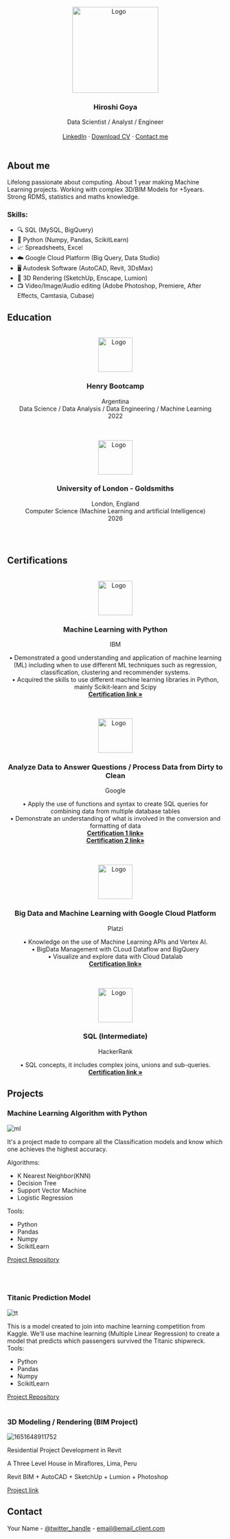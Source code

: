 



<!-- PROJECT LOGO -->
<br />
<div align="center">
  <a href="https://github.com/github_username/repo_name">
    <img src="https://user-images.githubusercontent.com/110522512/200093009-f017a775-6cc5-40a2-bfd5-b0c1be4cb8cd.png" alt="Logo" width="200" height="200">
  </a>

<h3 align="center">Hiroshi Goya</h3>

  <p align="center">
    Data Scientist / Analyst / Engineer
    <br />
    <br />
    <a href="https://www.linkedin.com/in/hiroshigoya/">LinkedIn</a>
    ·
    <a href="https://github.com/Hi-io/Hi-io/raw/main/Hiroshi%20Goya%20CV.pdf">Download CV</a>
    ·
    <a href="mailto:hiroshigoya@outlook.com"> Contact me</a>
    <br />
    <br />
  </p>
</div>


<!-- ABOUT THE PROJECT -->
## About me


Lifelong passionate about computing.
About 1 year making Machine Learning projects.
Working with complex 3D/BIM Models for +5years.
Strong RDMS, statistics and maths knowledge.


### Skills:

* 🔍 SQL (MySQL, BigQuery)
* 🐍 Python (Numpy, Pandas, ScikitLearn)
* 📈 Spreadsheets, Excel
* ☁️ Google Cloud Platform (Big Query, Data Studio)
* 🖥️ Autodesk Software (AutoCAD, Revit, 3DsMax)
* 💎 3D Rendering (SketchUp, Enscape, Lumion)
* 📺 Video/Image/Audio editing (Adobe Photoshop, Premiere, After Effects, Camtasia, Cubase)


<!-- EDUCATION -->
## Education


<br />
<div align="center">
  <a href="https://github.com/github_username/repo_name">
    <img src="https://user-images.githubusercontent.com/110522512/200093335-1189ff6a-d5a7-4b48-ace6-aa7300e6d7bf.png" alt="Logo" width="80" height="80">
  </a>

<h3 align="center">Henry Bootcamp</h3>
  <p align="center">
    Argentina
    <br />
    Data Science / Data Analysis / Data Engineering / Machine Learning
    <br />
    2022

  </p>
</div>


<br />

<br />
<div align="center">
  <a href="https://github.com/github_username/repo_name">
    <img src="https://user-images.githubusercontent.com/110522512/200093297-7e2561a6-654f-4ecc-bf26-1b0fc810e949.png" alt="Logo" width="80" height="80">
  </a>

<h3 align="center">University of London - Goldsmiths</h3>
  <p align="center">
    London, England
    <br />
    Computer Science (Machine Learning and artificial Intelligence)
    <br />
    2026

  </p>
</div>

<br />
<br />




<!-- GETTING STARTED -->
## Certifications

<br />
<div align="center">
  <a href="https://github.com/github_username/repo_name">
    <img src="https://user-images.githubusercontent.com/110522512/200093443-bf3e59da-1668-4a1b-9c64-60e155b63c96.png" alt="Logo" width="80" height="80">
  </a>

<h3 align="center">Machine Learning with Python</h3>
  <p align="center">
    IBM
  <p align="center">
    • Demonstrated a good understanding and application of machine learning (ML) including when to use different ML techniques such as regression, classification, clustering and recommender systems.
    <br />
    • Acquired the skills to use different machine learning libraries in Python, mainly Scikit-learn and Scipy  
    <br />
    <a href="https://www.credly.com/badges/bb7960d6-1e83-437e-b2c2-f831b6b15c09/public_url"><strong>Certification link »</strong></a>

  </p>
</div>

<br />

<br />
<div align="center">
  <a href="https://github.com/github_username/repo_name">
    <img src="https://user-images.githubusercontent.com/110522512/200093469-f33f2fb9-b27b-4153-81c8-0329afc4893c.png" alt="Logo" width="80" height="80">
  </a>

<h3 align="center">Analyze Data to Answer Questions / Process Data from Dirty to Clean</h3>
  <p align="center">
    Google
  <p align="center">
    • Apply the use of functions and syntax to create SQL queries for combining data from multiple database tables
    <br />
    • Demonstrate an understanding of what is involved in the conversion and formatting of data  
    <br />
    <a href="https://www.coursera.org/account/accomplishments/verify/HCG9BKKBLRDT?utm_source=link&utm_medium=certificate&utm_content=cert_image&utm_campaign=sharing_cta&utm_product=course"><strong>Certification 1 link»</strong></a>
    <br />
    <a href="https://www.coursera.org/account/accomplishments/verify/2YS5K5RR9XZU?utm_source=link&utm_medium=certificate&utm_content=cert_image&utm_campaign=sharing_cta&utm_product=course"><strong>Certification 2 link»</strong></a>
  </p>
</div>

<br />

<br />
<div align="center">
  <a href="https://github.com/github_username/repo_name">
    <img src="https://user-images.githubusercontent.com/110522512/200093484-b02ba4a7-373b-4b89-a64e-598f2a486494.png" alt="Logo" width="80" height="80">
  </a>

<h3 align="center">Big Data and Machine Learning with Google Cloud Platform</h3>

  <p align="center">
    Platzi
  <p align="center">
    • Knowledge on the use of Machine Learning APIs and Vertex AI.
    <br />
    • BigData Management with CLoud Dataflow and BigQuery  
    <br />
    • Visualize and explore data with Cloud Datalab 
    <br />
    <a href="https://platzi.com/p/hiroshigoya/curso/2473-bigdata-ml-gcp/diploma/detalle/"><strong>Certification link»</strong></a>
  </p>
</div>


<br />



<br />
<div align="center">
  <a href="https://github.com/github_username/repo_name">
    <img src="https://user-images.githubusercontent.com/110522512/200093505-a4c06c9e-3bab-4872-8f48-fa3d2316be94.png" alt="Logo" width="80" height="80">
  </a>

<h3 align="center">SQL (Intermediate)</h3>
  <p align="center">
    HackerRank
  <p align="center">
    • SQL concepts, it includes complex joins, unions and sub-queries. 
    <br />
    <a href="https://www.hackerrank.com/certificates/b189f507cf8b"><strong>Certification link »</strong></a>

  </p>
</div>









<!-- USAGE EXAMPLES -->
## Projects

### Machine Learning Algorithm with Python

![ml](https://user-images.githubusercontent.com/110522512/200092486-66a6c0fe-4a39-4803-bd51-2166847ca63a.png)

It's a project made to compare all the Classification models and know which one achieves the highest accuracy.

Algorithms:
* K Nearest Neighbor(KNN)
* Decision Tree
* Support Vector Machine
* Logistic Regression

Tools:
* Python
* Pandas
* Numpy
* ScikitLearn

[Project Repository](https://github.com/Hi-io/Machine-Learning-Algorithm-Python)

<br />
<br />


### Titanic Prediction Model

![tt](https://user-images.githubusercontent.com/110522512/200092637-30a99925-8553-4815-a2c5-5c2557428be0.png)


This is a model created to join into machine learning competition from Kaggle. We'll use machine learning (Multiple Linear Regression) to create a model that predicts which passengers survived the Titanic shipwreck.
Tools:
* Python
* Pandas
* Numpy
* ScikitLearn

[Project Repository](https://github.com/Hi-io/Titanic-Prediction-Model)
<br />
<br />

### 3D Modeling / Rendering (BIM Project)

![1651648911752](https://user-images.githubusercontent.com/110522512/200092646-fdd6e0ee-62d2-4126-b2b5-241ea61f78bf.jpg)


Residential Project Development in Revit

A Three Level House in Miraflores, Lima, Peru

Revit BIM + AutoCAD + SketchUp + Lumion + Photoshop

[Project link](https://www.linkedin.com/feed/update/urn:li:activity:6927517643943874561/)



<!-- CONTACT -->
## Contact

Your Name - [@twitter_handle](https://twitter.com/twitter_handle) - email@email_client.com
